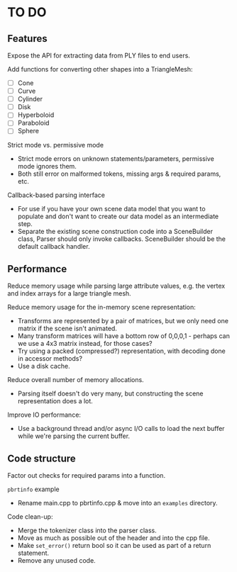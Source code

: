 TO DO
=====

Features
--------

Expose the API for extracting data from PLY files to end users.

Add functions for converting other shapes into a TriangleMesh:
* [ ] Cone
* [ ] Curve
* [ ] Cylinder
* [ ] Disk
* [ ] Hyperboloid
* [ ] Paraboloid
* [ ] Sphere

Strict mode vs. permissive mode
* Strict mode errors on unknown statements/parameters, permissive mode ignores
  them.
* Both still error on malformed tokens, missing args & required params, etc.

Callback-based parsing interface
* For use if you have your own scene data model that you want to populate and
  don't want to create our data model as an intermediate step.
* Separate the existing scene construction code into a SceneBuilder class,
  Parser should only invoke callbacks. SceneBuilder should be the default 
  callback handler.


Performance
-----------

Reduce memory usage while parsing large attribute values, e.g. the vertex and
index arrays for a large triangle mesh.

Reduce memory usage for the in-memory scene representation:
- Transforms are represented by a pair of matrices, but we only need one
  matrix if the scene isn't animated.
- Many transform matrices will have a bottom row of 0,0,0,1 - perhaps can we use a 4x3 matrix instead, for those cases?
- Try using a packed (compressed?) representation, with decoding done in
  accessor methods?
- Use a disk cache.

Reduce overall number of memory allocations.
- Parsing itself doesn't do very many, but constructing the scene representation does a lot.

Improve IO performance:
- Use a background thread and/or async I/O calls to load the next buffer while
  we're parsing the current buffer.


Code structure
--------------

Factor out checks for required params into a function.

`pbrtinfo` example
* Rename main.cpp to pbrtinfo.cpp & move into an `examples` directory.

Code clean-up:
* Merge the tokenizer class into the parser class.
* Move as much as possible out of the header and into the cpp file.
* Make `set_error()` return bool so it can be used as part of a return statement.
* Remove any unused code.

